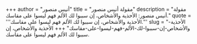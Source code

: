 +++
author = "أنيس منصور"
title = "مقولة أنيس منصور"
description = "مقولة أنيس منصور: الأحذية والأشخاص، إن سببوا لك الألم فهم ليسوا على مقاسك."
quote = '''الأحذية والأشخاص، إن سببوا لك الألم فهم ليسوا على مقاسك.''' 
slug = "الأحذية-والأشخاص-إن-سببوا-لك-الألم-فهم-ليسوا-على-مقاسك"
+++
الأحذية والأشخاص، إن سببوا لك الألم فهم ليسوا على مقاسك.
